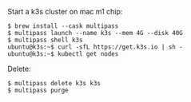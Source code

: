 Start a k3s cluster on mac m1 chip:

```
$ brew install --cask multipass
$ multipass launch --name k3s --mem 4G --disk 40G
$ multipass shell k3s 
ubuntu@k3s:~$ curl -sfL https://get.k3s.io | sh - 
ubuntu@k3s:~$ kubectl get nodes
```

Delete:

```
$ multipass delete k3s k3s
$ multipass purge
```